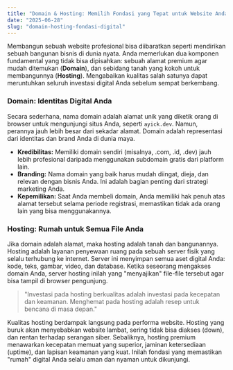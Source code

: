 ```yaml
---
title: "Domain & Hosting: Memilih Fondasi yang Tepat untuk Website Anda"
date: "2025-06-28"
slug: "domain-hosting-fondasi-digital"
---
```


Membangun sebuah website profesional bisa diibaratkan seperti mendirikan sebuah bangunan bisnis di dunia nyata. Anda memerlukan dua komponen fundamental yang tidak bisa dipisahkan: sebuah alamat premium agar mudah ditemukan (**Domain**), dan sebidang tanah yang kokoh untuk membangunnya (**Hosting**). Mengabaikan kualitas salah satunya dapat meruntuhkan seluruh investasi digital Anda sebelum sempat berkembang.

### Domain: Identitas Digital Anda
Secara sederhana, nama domain adalah alamat unik yang diketik orang di browser untuk mengunjungi situs Anda, seperti `ayick.dev`. Namun, perannya jauh lebih besar dari sekadar alamat. Domain adalah representasi dari identitas dan brand Anda di dunia maya.

- **Kredibilitas:** Memiliki domain sendiri (misalnya, .com, .id, .dev) jauh lebih profesional daripada menggunakan subdomain gratis dari platform lain.
- **Branding:** Nama domain yang baik harus mudah diingat, dieja, dan relevan dengan bisnis Anda. Ini adalah bagian penting dari strategi marketing Anda.
- **Kepemilikan:** Saat Anda membeli domain, Anda memiliki hak penuh atas alamat tersebut selama periode registrasi, memastikan tidak ada orang lain yang bisa menggunakannya.

### Hosting: Rumah untuk Semua File Anda
Jika domain adalah alamat, maka hosting adalah tanah dan bangunannya. Hosting adalah layanan penyewaan ruang pada sebuah server fisik yang selalu terhubung ke internet. Server ini menyimpan semua aset digital Anda: kode, teks, gambar, video, dan database. Ketika seseorang mengakses domain Anda, server hosting inilah yang "menyajikan" file-file tersebut agar bisa tampil di browser pengunjung.

> "Investasi pada hosting berkualitas adalah investasi pada kecepatan dan keamanan. Menghemat pada hosting adalah resep untuk bencana di masa depan."

Kualitas hosting berdampak langsung pada performa website. Hosting yang buruk akan menyebabkan website lambat, sering tidak bisa diakses (down), dan rentan terhadap serangan siber. Sebaliknya, hosting premium menawarkan kecepatan memuat yang superior, jaminan ketersediaan (uptime), dan lapisan keamanan yang kuat. Inilah fondasi yang memastikan "rumah" digital Anda selalu aman dan nyaman untuk dikunjungi.
